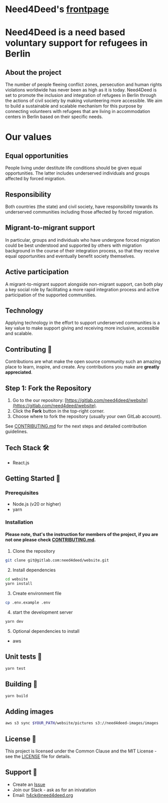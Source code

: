 # Need4Deed's [frontpage](https://www.need4deed.org)

# Need4Deed is a need based voluntary support for refugees in Berlin

## About the project

The number of people fleeing conflict zones, persecution and human rights violations worldwide has never been as high as it is today. Need4Deed is set to promote the inclusion and integration of refugees in Berlin through the actions of civil society by making volunteering more accessible. We aim to build a sustainable and scalable mechanism for this purpose by connecting volunteers with refugees that are living in accommodation centers in Berlin based on their specific needs.

# Our values

## Equal opportunities

People living under destitute life conditions should be given equal opportunities. The latter includes underserved individuals and groups affected by forced migration.

## Responsibility

Both countries (the state) and civil society, have responsibility towards its underserved communities including those affected by forced migration.

## Migrant-to-migrant support

In particular, groups and individuals who have undergone forced migration could be best understood and supported by others with migration background in the course of their integration process, so that they receive equal opportunities and eventually benefit society themselves.

## Active participation

A migrant-to-migrant support alongside non-migrant support, can both play a key social role by facilitating a more rapid integration process and active participation of the supported communities.

## Technology

Applying technology in the effort to support underserved communities is a key value to make support giving and receiving more inclusive, accessible and scalable.

## Contributing 🤝

Contributions are what make the open source community such an amazing place to learn, inspire, and create. Any contributions you make are **greatly appreciated**.

## Step 1: Fork the Repository

1. Go to the our repository: [https://gitlab.com/need4deed/website](https://gitlab.com/need4deed/website).
1. Click the **Fork** button in the top-right corner.
1. Choose where to fork the repository (usually your own GitLab account).

See [CONTRIBUTING.md](CONTRIBUTING.md) for the next steps and detailed contribution guidelines.

## Tech Stack 🛠️

- React.js

## Getting Started 🏁

### Prerequisites

- Node.js (v20 or higher)
- yarn

### Installation

#### Please note, that's the instruction for members of the project, if you are not one please check [CONTRIBUTING.md](CONTRIBUTING.md).

1. Clone the repository

```bash
git clone git@gitlab.com:need4deed/website.git
```

2. Install dependencies

```bash
cd website
yarn install
```

3. Create environment file

```bash
cp .env.example .env
```

4. start the development server

```bash
yarn dev
```

5. Optional dependencies to install

- aws

## Unit tests 🧪

```bash
yarn test
```

## Building 🚀

```bash
yarn build
```

## Adding images

```bash
aws s3 sync $YOUR_PATH/website/pictures s3://need4deed-images/images
```

## License 📝

This project is licensed under the Common Clause and the MIT License - see the [LICENSE](LICENSE) file for details.

## Support 💬

- Create an [Issue](https://gitlab.com/need4deed/website/-/issues)
- Join our Slack - ask as for an inivatation
- Email: h4ck@need4deed.org
